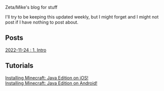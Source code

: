 Zeta/Mike's blog for stuff

I'll try to be keeping this updated weekly, but I might forget and I might not post if I have nothing to post about. 
## Posts
[2022-11-24 : 1. Intro](posts/20221124-1.md)
## Tutorials
[Installing Minecraft: Java Edition on iOS!](tutorials/minecraft-on-ios.md)
<br />
[Installing Minecraft: Java Edition on Android!](tutorials/minecraft-on-android)
